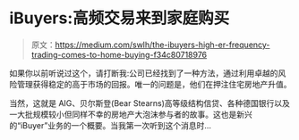 # iBuyers:高频交易来到家庭购买

> 原文：<https://medium.com/swlh/the-ibuyers-high-er-frequency-trading-comes-to-home-buying-f34c80718976>

如果你以前听说过这个，请打断我:公司已经找到了一种方法，通过利用卓越的风险管理获得稳定的高于市场的回报。唯一的问题是，他们在押注住宅房地产升值。

当然，这就是 AIG、贝尔斯登(Bear Stearns)高等级结构信贷、各种德国银行以及一大批规模较小但同样不幸的房地产大泡沫参与者的故事。这也是新兴的“iBuyer”业务的一个概要。当我第一次听到这个消息时…